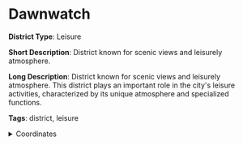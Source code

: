 # Dawnwatch

**District Type**: Leisure

**Short Description**: District known for scenic views and leisurely atmosphere.

**Long Description**: District known for scenic views and leisurely atmosphere. This district plays an important role in the city's leisure activities, characterized by its unique atmosphere and specialized functions.

**Tags**: district, leisure

<details>
<summary>Coordinates</summary>



</details>
